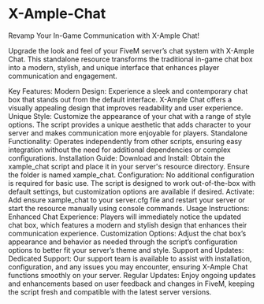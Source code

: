 # X-Ample-Chat
Revamp Your In-Game Communication with X-Ample Chat!

Upgrade the look and feel of your FiveM server’s chat system with X-Ample Chat. This standalone resource transforms the traditional in-game chat box into a modern, stylish, and unique interface that enhances player communication and engagement.

Key Features:
Modern Design: Experience a sleek and contemporary chat box that stands out from the default interface. X-Ample Chat offers a visually appealing design that improves readability and user experience.
Unique Style: Customize the appearance of your chat with a range of style options. The script provides a unique aesthetic that adds character to your server and makes communication more enjoyable for players.
Standalone Functionality: Operates independently from other scripts, ensuring easy integration without the need for additional dependencies or complex configurations.
Installation Guide:
Download and Install: Obtain the xample_chat script and place it in your server's resource directory. Ensure the folder is named xample_chat.
Configuration: No additional configuration is required for basic use. The script is designed to work out-of-the-box with default settings, but customization options are available if desired.
Activate: Add ensure xample_chat to your server.cfg file and restart your server or start the resource manually using console commands.
Usage Instructions:
Enhanced Chat Experience: Players will immediately notice the updated chat box, which features a modern and stylish design that enhances their communication experience.
Customization Options: Adjust the chat box’s appearance and behavior as needed through the script’s configuration options to better fit your server’s theme and style.
Support and Updates:
Dedicated Support: Our support team is available to assist with installation, configuration, and any issues you may encounter, ensuring X-Ample Chat functions smoothly on your server.
Regular Updates: Enjoy ongoing updates and enhancements based on user feedback and changes in FiveM, keeping the script fresh and compatible with the latest server versions.
